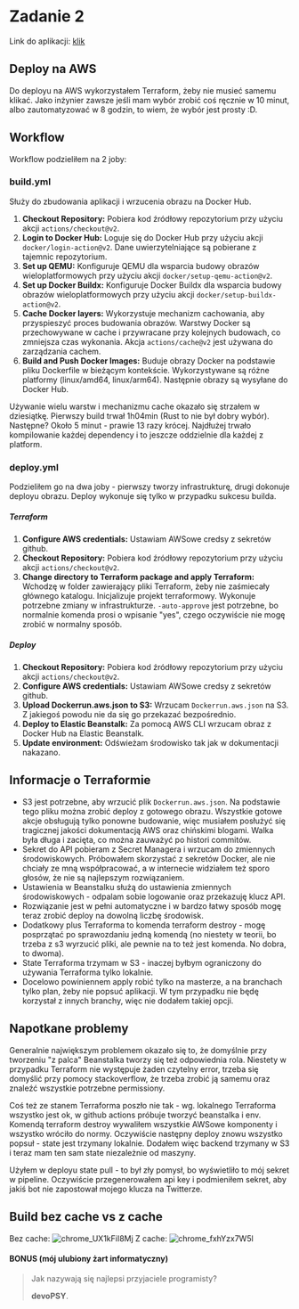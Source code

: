 # Zadanie 2

Link do
aplikacji: [klik](http://ag-zad2-env.eba-mptsmukz.eu-central-1.elasticbeanstalk.com/)

## Deploy na AWS

Do deployu na AWS wykorzystałem Terraform, żeby nie musieć samemu klikać. Jako inżynier zawsze jeśli mam wybór zrobić
coś ręcznie w 10 minut, albo zautomatyzować w 8 godzin, to wiem, że wybór jest prosty :D.

## Workflow

Workflow podzieliłem na 2 joby:

### build.yml

Służy do zbudowania aplikacji i wrzucenia obrazu na Docker Hub.

1. **Checkout Repository:** Pobiera kod źródłowy repozytorium przy użyciu akcji `actions/checkout@v2`.
2. **Login to Docker Hub:** Loguje się do Docker Hub przy użyciu akcji `docker/login-action@v2`. Dane uwierzytelniające
   są pobierane z tajemnic repozytorium.
3. **Set up QEMU:** Konfiguruje QEMU dla wsparcia budowy obrazów wieloplatformowych przy użyciu
   akcji `docker/setup-qemu-action@v2`.
4. **Set up Docker Buildx:** Konfiguruje Docker Buildx dla wsparcia budowy obrazów wieloplatformowych przy użyciu
   akcji `docker/setup-buildx-action@v2`.
5. **Cache Docker layers:** Wykorzystuje mechanizm cachowania, aby przyspieszyć proces budowania obrazów. Warstwy Docker
   są przechowywane w cache i przywracane przy kolejnych budowach, co zmniejsza czas wykonania. Akcja `actions/cache@v2`
   jest używana do zarządzania cachem.
6. **Build and Push Docker Images:** Buduje obrazy Docker na podstawie pliku Dockerfile w bieżącym kontekście.
   Wykorzystywane są różne platformy (linux/amd64, linux/arm64). Następnie obrazy są wysyłane do Docker Hub.

Używanie wielu warstw i mechanizmu cache okazało się strzałem w dziesiątkę. Pierwszy build trwał 1h04min (Rust to nie
był dobry wybór). Następne? Około 5 minut - prawie 13 razy krócej. Najdłużej trwało kompilowanie każdej dependency i to
jeszcze oddzielnie dla każdej z platform.

### deploy.yml

Podzieliłem go na dwa joby - pierwszy tworzy infrastrukturę, drugi dokonuje deployu obrazu. Deploy wykonuje się tylko w
przypadku sukcesu builda.

##### Terraform

1. **Configure AWS credentials:** Ustawiam AWSowe credsy z sekretów github.
2. **Checkout Repository:** Pobiera kod źródłowy repozytorium przy użyciu akcji `actions/checkout@v2`.
3. **Change directory to Terraform package and apply Terraform:** Wchodzę w folder zawierający pliki Terraform, żeby nie
   zaśmiecały głównego
   katalogu. Inicjalizuje projekt terraformowy. Wykonuje potrzebne zmiany w infrastrukturze. `-auto-approve` jest
   potrzebne, bo normalnie
   komenda prosi o wpisanie "yes", czego oczywiście nie mogę zrobić w normalny sposób.

##### Deploy

1. **Checkout Repository:** Pobiera kod źródłowy repozytorium przy użyciu akcji `actions/checkout@v2`.
2. **Configure AWS credentials:** Ustawiam AWSowe credsy z sekretów github.
3. **Upload Dockerrun.aws.json to S3:** Wrzucam `Dockerrun.aws.json` na S3. Z jakiegoś powodu nie da się go przekazać
   bezpośrednio.
4. **Deploy to Elastic Beanstalk:** Za pomocą AWS CLI wrzucam obraz z Docker Hub na Elastic Beanstalk.
5. **Update environment:** Odświeżam środowisko tak jak w dokumentacji nakazano.

## Informacje o Terraformie

- S3 jest potrzebne, aby wrzucić plik `Dockerrun.aws.json`. Na podstawie tego pliku można zrobić deploy z gotowego
  obrazu. Wszystkie gotowe akcje obsługują tylko ponowne budowanie, więc musiałem posłużyć się tragicznej jakości
  dokumentacją AWS oraz chińskimi blogami. Walka była długa i zacięta, co można zauważyć po histori commitów.
- Sekret do API pobieram z Secret Managera i wrzucam do zmiennych środowiskowych. Próbowałem skorzystać z sekretów
  Docker, ale nie chciały ze mną współpracować, a w internecie widziałem też sporo głosów, że nie są najlepszym
  rozwiązaniem.
- Ustawienia w Beanstalku służą do ustawienia zmiennych środowiskowych - odpalam sobie logowanie oraz przekazuję klucz
  API.
- Rozwiązanie jest w pełni automatyczne i w bardzo łatwy sposób mogę teraz zrobić deploy na dowolną liczbę środowisk.
- Dodatkowy plus Terraforma to komenda terraform destroy - mogę posprzątać po sprawozdaniu jedną komendą (no niestety w
  teorii, bo trzeba z s3 wyrzucić pliki, ale pewnie na to też jest komenda. No dobra, to dwoma).
- State Terraforma trzymam w S3 - inaczej byłbym ograniczony do używania Terraforma tylko lokalnie.
- Docelowo powiniennem apply robić tylko na masterze, a na branchach tylko plan, żeby nie popsuć aplikacji. W tym
  przypadku nie będę korzystał z innych branchy, więc nie dodałem takiej opcji.

## Napotkane problemy

Generalnie największym problemem okazało się to, że domyślnie przy tworzeniu "z palca" Beanstalka tworzy się też
odpowiednia rola. Niestety w przypadku Terraform nie występuje żaden czytelny error, trzeba się domyślić przy pomocy
stackoverflow, że trzeba zrobić ją samemu oraz znaleźć wszystkie potrzebne permissiony.

Coś też ze stanem Terraforma poszło nie tak - wg. lokalnego Terraforma wszystko jest ok, w github actions próbuje
tworzyć beanstalka i env. Komendą terraform destroy wywaliłem wszystkie AWSowe komponenty i wszystko wróciło do normy.
Oczywiście następny deploy znowu wszystko popsuł - state jest trzymany lokalnie. Dodałem więc backend trzymany w S3 i
teraz mam ten sam state niezależnie od maszyny.

Użyłem w deployu state pull - to był zły pomysł, bo wyświetliło to mój sekret w pipeline. Oczywiście przegenerowałem api
key i podmieniłem sekret, aby jakiś bot nie zapostował mojego klucza na Twitterze.

## Build bez cache vs z cache
Bez cache:
![chrome_UX1kFiI8Mj](https://github.com/agawrylak/SimpleRustUniProject/assets/64438253/2d809fdb-10f5-479e-886e-aade72b92c29)
Z cache:
![chrome_fxhYzx7W5l](https://github.com/agawrylak/SimpleRustUniProject/assets/64438253/ba605091-42d1-47a7-845b-62319ef8af10)

#### BONUS (mój ulubiony żart informatyczny)

> Jak nazywają się najlepsi przyjaciele programisty?
>
> **devoPSY**.
